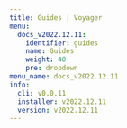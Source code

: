 ```yaml
---
title: Guides | Voyager
menu:
  docs_v2022.12.11:
    identifier: guides
    name: Guides
    weight: 40
    pre: dropdown
menu_name: docs_v2022.12.11
info:
  cli: v0.0.11
  installer: v2022.12.11
  version: v2022.12.11
---
```


